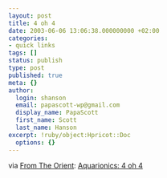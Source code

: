 ```yaml
---
layout: post
title: 4 oh 4
date: 2003-06-06 13:06:38.000000000 +02:00
categories:
- quick links
tags: []
status: publish
type: post
published: true
meta: {}
author:
  login: shanson
  email: papascott-wp@gmail.com
  display_name: PapaScott
  first_name: Scott
  last_name: Hanson
excerpt: !ruby/object:Hpricot::Doc
  options: {}
---
```

<p>via <a title="From The Orient: 4 oh 4" href="http://www.dellah.com/orient/2003/06/06/4_oh_4.shtml">From The Orient</a>: <a title="'Something like Marvin the Randy Paranoid Web Server'" href="http://www.aquarionics.com/writing/name/4_oh_4">Aquarionics: 4 oh 4</a></p>
